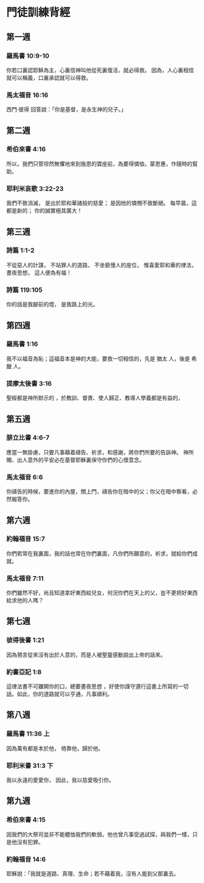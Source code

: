 # 門徒訓練背經

## 第一週

### 羅馬書 10:9-10

你若口裏認耶穌為主，心裏信神叫他從死裏復活，就必得救。 因為，人心裏相信就可以稱義，口裏承認就可以得救。

### 馬太福音 16:16

西門‧彼得 回答說：「你是基督，是永生神的兒子。」

## 第二週

### 希伯來書 4:16

所以，我們只管坦然無懼地來到施恩的寶座前，為要得憐恤，蒙恩惠，作隨時的幫助。

### 耶利米哀歌 3:22-23

我們不致消滅， 是出於耶和華諸般的慈愛； 是因他的憐憫不致斷絕。 每早晨，這都是新的； 你的誠實極其廣大！

## 第三週

### 詩篇 1:1-2

不從惡人的計謀， 不站罪人的道路， 不坐褻慢人的座位， 惟喜愛耶和華的律法， 晝夜思想， 這人便為有福！

### 詩篇 119:105

你的話是我腳前的燈， 是我路上的光。

## 第四週

### 羅馬書 1:16

我不以福音為恥；這福音本是神的大能，要救一切相信的，先是 猶太 人，後是 希臘 人。

### 提摩太後書 3:16

聖經都是神所默示的 ，於教訓、督責、使人歸正、教導人學義都是有益的，

## 第五週

### 腓立比書 4:6-7

應當一無掛慮，只要凡事藉着禱告、祈求，和感謝，將你們所要的告訴神。 神所賜、出人意外的平安必在基督耶穌裏保守你們的心懷意念。

### 馬太福音 6:6

你禱告的時候，要進你的內屋，關上門，禱告你在暗中的父；你父在暗中察看，必然報答你。

## 第六週

### 約翰福音 15:7

你們若常在我裏面，我的話也常在你們裏面，凡你們所願意的，祈求，就給你們成就。

### 馬太福音 7:11

你們雖然不好，尚且知道拿好東西給兒女，何況你們在天上的父，豈不更把好東西給求他的人嗎？

## 第七週

### 彼得後書 1:21

因為預言從來沒有出於人意的，而是人被聖靈感動說出上帝的話來。

### 約書亞記 1:8

這律法書不可離開你的口，總要晝夜思想 ，好使你謹守遵行這書上所寫的一切話。如此，你的道路就可以亨通，凡事順利。

## 第八週

### 羅馬書 11:36 上

因為萬有都是本於他， 倚靠他，歸於他。

### 耶利米書 31:3 下

我以永遠的愛愛你， 因此，我以慈愛吸引你。

## 第九週

### 希伯來書 4:15

因我們的大祭司並非不能體恤我們的軟弱。他也曾凡事受過試探，與我們一樣，只是他沒有犯罪。

### 約翰福音 14:6

耶穌說：「我就是道路、真理、生命；若不藉着我，沒有人能到父那裏去。
